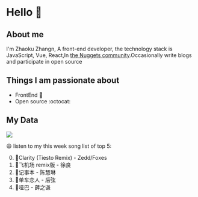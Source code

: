 # Hello 👋

## About me

I'm Zhaoku Zhangn, A front-end developer, the technology stack is JavaScript, Vue, React,In [the Nuggets community](https://juejin.cn/user/2999123452110574).Occasionally write blogs and participate in open source 

## Things I am passionate about

- FrontEnd :robot:
- Open source :octocat:

## My Data
<img src="https://github-readme-stats.vercel.app/api/top-langs/?username=Husky-Yellow" />

😄 listen to my this week song list of top 5:

0. 🌈Clarity (Tiesto Remix) - Zedd/Foxes
1. 🌈飞机场 remix版 - 徐良
2. 🌈记事本 - 陈慧琳
3. 🌈单车恋人 - 后弦
4. 🌈哑巴 - 薛之谦

